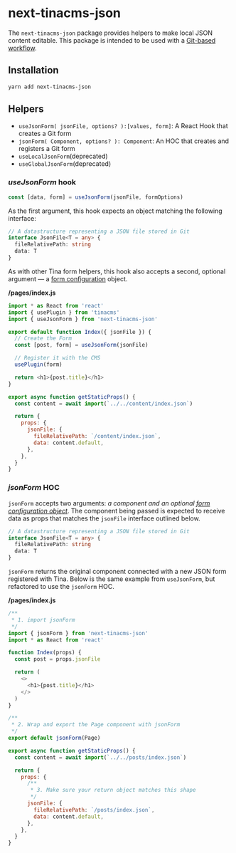 # next-tinacms-json

The `next-tinacms-json` package provides helpers to make local JSON content editable. This package is intended to be used with a [Git-based workflow](https://tinacms.org/guides/nextjs/git/getting-started).

## Installation

```bash
yarn add next-tinacms-json
```

## Helpers

- `useJsonForm( jsonFile, options? ):[values, form]`: A React Hook that creates a Git form
- `jsonForm( Component, options? ): Component`: An HOC that creates and registers a Git form
- `useLocalJsonForm`(deprecated)
- `useGlobalJsonForm`(deprecated)

### _useJsonForm_ hook

```js
const [data, form] = useJsonForm(jsonFile, formOptions)
```

As the first argument, this hook expects an object matching the following interface:

```typescript
// A datastructure representing a JSON file stored in Git
interface JsonFile<T = any> {
  fileRelativePath: string
  data: T
}
```

As with other Tina form helpers, this hook also accepts a second, optional argument — a [form configuration](/docs/plugins/forms#form-configuration) object.

**/pages/index.js**

```js
import * as React from 'react'
import { usePlugin } from 'tinacms'
import { useJsonForm } from 'next-tinacms-json'

export default function Index({ jsonFile }) {
  // Create the Form
  const [post, form] = useJsonForm(jsonFile)

  // Register it with the CMS
  usePlugin(form)

  return <h1>{post.title}</h1>
}

export async function getStaticProps() {
  const content = await import(`../../content/index.json`)

  return {
    props: {
      jsonFile: {
        fileRelativePath: `/content/index.json`,
        data: content.default,
      },
    },
  }
}
```

### _jsonForm_ HOC

`jsonForm` accepts two arguments: _a component and an optional [form configuration object](/docs/plugins/forms#form-configuration)_. The component being passed is expected to receive data as props that matches the `jsonFile` interface outlined below.

```typescript
// A datastructure representing a JSON file stored in Git
interface JsonFile<T = any> {
  fileRelativePath: string
  data: T
}
```

`jsonForm` returns the original component connected with a new JSON form registered with Tina. Below is the same example from `useJsonForm`, but refactored to use the `jsonForm` HOC.

**/pages/index.js**

```js
/**
 * 1. import jsonForm
 */
import { jsonForm } from 'next-tinacms-json'
import * as React from 'react'

function Index(props) {
  const post = props.jsonFile

  return (
    <>
      <h1>{post.title}</h1>
    </>
  )
}

/**
 * 2. Wrap and export the Page component with jsonForm
 */
export default jsonForm(Page)

export async function getStaticProps() {
  const content = await import(`../../posts/index.json`)

  return {
    props: {
      /**
       * 3. Make sure your return object matches this shape
       */
      jsonFile: {
        fileRelativePath: `/posts/index.json`,
        data: content.default,
      },
    },
  }
}
```
